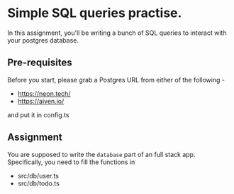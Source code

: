 # Simple SQL queries practise.

In this assignment, you'll be writing a bunch of SQL queries to interact with your postgres database.

## Pre-requisites
Before you start, please grab a Postgres URL from either of the following - 
 - https://neon.tech/
 - https://aiven.io/

and put it in config.ts

## Assignment
You are supposed to write the `database` part of an full stack app. 
Specifically, you need to fill the functions in 
 - src/db/user.ts
 - src/db/todo.ts